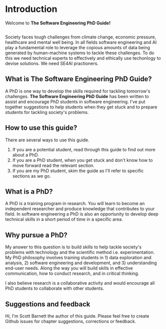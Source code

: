 # Introduction

Welcome to **The Software Engineering PhD Guide!**

```{image} ./figures/questions.png
```

Society faces tough challenges from climate change, economic pressure, healthcare and mental well being. In all fields software engineering and AI play a fundamental role to leverage the copious amounts of data being generated by human-machine systems to tackle these challenges. To do this we need technical experts to effectively and ethically use techonlogy to devise solutions. We need SE4AI practioners.


## What is The Software Engineering PhD Guide?

A PhD is one way to develop the skills required for tackling tomorrow's challenges. **The Software Engineering PhD Guide** has been written to assist and encourage PhD students in software engineering. I've put together suggestions to help students when they get stuck and to prepare students for tackling society's problems. 

## How to use this guide?

There are several ways to use this guide. 

1. If you are a potential student, read through this guide to find out more about a PhD.
2. If you are a PhD student, when you get stuck and don't know how to move forward read the relevant section. 
3. If you are my PhD student, skim the guide as I'll refer to specific sections as we go. 

## What is a PhD?

A PhD is a training program in research. You will learn to become an independent researcher and produce knowledge that contributes to your field. In software engineering a PhD is also an opportunity to develop deep technical skills in a short period of time in a specific area. 

## Why pursue a PhD?

My answer to this question is to build skills to help tackle society's problems with technology and the scientific method i.e. experimentation. My PhD philosophy involves training students in 1) data exploration and analysis, 2) software engineering and development, and 3) understanding end-user needs. Along the way you will build skills in effective communication, how to conduct research, and in critical thinking. 

I also believe research is a collaborative activity and would encourage all PhD students to collaborate with other students.    

## Suggestions and feedback

Hi, I'm Scott Barnett the author of this guide. Please feel free to create Github issues for chapter suggestions, corrections or feedback. 
